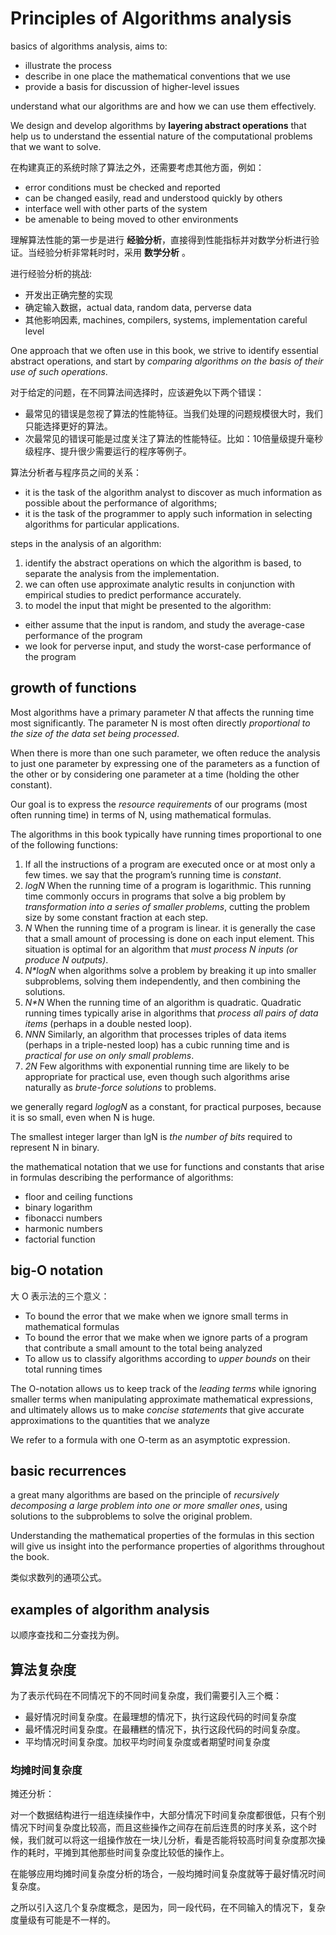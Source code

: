 # Principles of Algorithms analysis

basics of algorithms analysis, aims to:
- illustrate the process
- describe in one place the mathematical conventions that we use
- provide a basis for discussion of higher-level issues

understand what our algorithms are and how we can use them effectively.

We design and develop algorithms by __layering abstract operations__ that help us to understand the essential nature of the computational problems that we want to solve.

在构建真正的系统时除了算法之外，还需要考虑其他方面，例如：

- error conditions must be checked and reported
- can be changed easily, read and understood quickly by others
- interface well with other parts of the system
- be amenable to being moved to other environments

理解算法性能的第一步是进行 __经验分析__，直接得到性能指标并对数学分析进行验证。当经验分析非常耗时时，采用 __数学分析__ 。

进行经验分析的挑战:
- 开发出正确完整的实现
- 确定输入数据，actual data, random data, perverse data
- 其他影响因素, machines, compilers, systems, implementation careful level

One approach that we often use in this book, we strive to identify essential abstract operations, and start by _comparing algorithms on the basis of their use of such operations_.

对于给定的问题，在不同算法间选择时，应该避免以下两个错误：
- 最常见的错误是忽视了算法的性能特征。当我们处理的问题规模很大时，我们只能选择更好的算法。
- 次最常见的错误可能是过度关注了算法的性能特征。比如：10倍量级提升毫秒级程序、提升很少需要运行的程序等例子。

算法分析者与程序员之间的关系：

- it is the task of the algorithm analyst to discover as much information as possible about the performance of algorithms; 
- it is the task of the programmer to apply such information in selecting algorithms for particular applications.

steps in the analysis of an algorithm:

1. identify the abstract operations on which the algorithm is based, to separate the analysis from the implementation.
2. we can often use approximate analytic results in conjunction with empirical studies to predict performance accurately.
3. to model the input that might be presented to the algorithm:
  - either assume that the input is random, and study the average-case performance of the program
  - we look for perverse input, and study the worst-case performance of the program


## growth of functions

Most algorithms have a primary parameter _N_ that affects the running time most significantly. The parameter N is most often directly _proportional to the size of the data set being processed_.

When there is more than one such parameter, we often reduce the analysis to just one parameter by expressing one of the parameters as a function of the other or by considering one parameter at a time (holding the other constant).

 Our goal is to express the _resource requirements_ of our programs (most often running time) in terms of N, using mathematical formulas.

 The algorithms in this book typically have running times proportional to one of the following functions:

 1. If all the instructions of a program are executed once or at most only a few times. we say that the program’s running time is _constant_.
 2. _logN_ When the running time of a program is logarithmic. This running time commonly occurs in programs that solve a big problem by _transformation into a series of smaller problems_, cutting the problem size by some constant fraction at each step.
 3. _N_ When the running time of a program is linear. it is generally the case that a small amount of processing is done on each input element. This situation is optimal for an algorithm that _must process N inputs (or produce N outputs)_.
 4. _N*logN_ when algorithms solve a problem by breaking it up into smaller subproblems, solving them independently, and then combining the solutions.
 5. _N*N_ When the running time of an algorithm is quadratic. Quadratic running times typically arise in algorithms that _process all pairs of data items_ (perhaps in a double nested loop).
 6. _N*N*N_ Similarly, an algorithm that processes triples of data items (perhaps in a triple-nested loop) has a cubic running time and is _practical for use on only small problems_.
 7. _2N_ Few algorithms with exponential running time are likely to be appropriate for practical use, even though such algorithms arise naturally as _brute-force solutions_ to problems.

we generally regard _loglogN_ as a constant, for practical purposes, because it is so small, even when N is huge.

The smallest integer larger than lgN is _the number of bits_ required to represent N in binary.

the mathematical notation that we use for functions and constants that arise in formulas describing the performance of algorithms:

- floor and ceiling functions
- binary logarithm
- fibonacci numbers
- harmonic numbers
- factorial function


## big-O notation

大 O 表示法的三个意义：

- To bound the error that we make when we ignore small terms in mathematical formulas
- To bound the error that we make when we ignore parts of a program that contribute a small amount to the total being analyzed
-  To allow us to classify algorithms according to _upper bounds_ on their total running times

The O-notation allows us to keep track of the _leading terms_ while ignoring smaller terms when manipulating approximate mathematical expressions, and ultimately allows us to make _concise statements_ that give accurate approximations to the quantities that we analyze

We refer to a formula with one O-term as an asymptotic expression.


## basic recurrences

 a great many algorithms are based on the principle of _recursively decomposing a large problem into one or more smaller ones_, using solutions to the subproblems to solve the original problem.

 Understanding the mathematical properties of the formulas in this section will give us insight into the performance properties of algorithms throughout the book.

类似求数列的通项公式。


## examples of algorithm analysis

以顺序查找和二分查找为例。

## 算法复杂度

为了表示代码在不同情况下的不同时间复杂度，我们需要引入三个概：

- 最好情况时间复杂度。在最理想的情况下，执行这段代码的时间复杂度
- 最坏情况时间复杂度。在最糟糕的情况下，执行这段代码的时间复杂度。
- 平均情况时间复杂度。加权平均时间复杂度或者期望时间复杂度


### 均摊时间复杂度

摊还分析：

对一个数据结构进行一组连续操作中，大部分情况下时间复杂度都很低，只有个别情况下时间复杂度比较高，而且这些操作之间存在前后连贯的时序关系，这个时候，我们就可以将这一组操作放在一块儿分析，看是否能将较高时间复杂度那次操作的耗时，平摊到其他那些时间复杂度比较低的操作上。

在能够应用均摊时间复杂度分析的场合，一般均摊时间复杂度就等于最好情况时间复杂度。


之所以引入这几个复杂度概念，是因为，同一段代码，在不同输入的情况下，复杂度量级有可能是不一样的。

